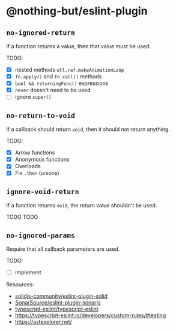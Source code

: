 # @nothing-but/eslint-plugin

## `no-ignored-return`

If a function returns a value, then that value must be used.

TODO:

-   [x] nested methods `utl.raf.makeAnimationLoop`
-   [x] `fn.apply()` and `fn.call()` methods
-   [x] `bool && returningFunc()` expressions
-   [x] `never` doesn't need to be used
-   [ ] ignore `super()`

## `no-return-to-void`

If a callback should return `void`, then it should not return anything.

TODO:

-   [x] Arrow functions
-   [x] Anonymous functions
-   [x] Overloads
-   [x] Fix `.then` (unions)

## `ignore-void-return`

If a function returns `void`, the return value shouldn't be used.

TODO TODO

## `no-ignored-params`

Require that all callback parameters are used.

TODO:

-   [ ] implement

Resources:

-   [solidjs-community/eslint-plugin-solid](https://github.com/solidjs-community/eslint-plugin-solid)
-   [SonarSource/eslint-plugin-sonarjs](https://github.com/SonarSource/eslint-plugin-sonarjs/blob/master/package.json)
-   [typescript-eslint/typescript-eslint](https://github.com/typescript-eslint/typescript-eslint/blob/main/packages/eslint-plugin/src/index.ts)
-   https://typescript-eslint.io/developers/custom-rules/#testing
-   https://astexplorer.net/

